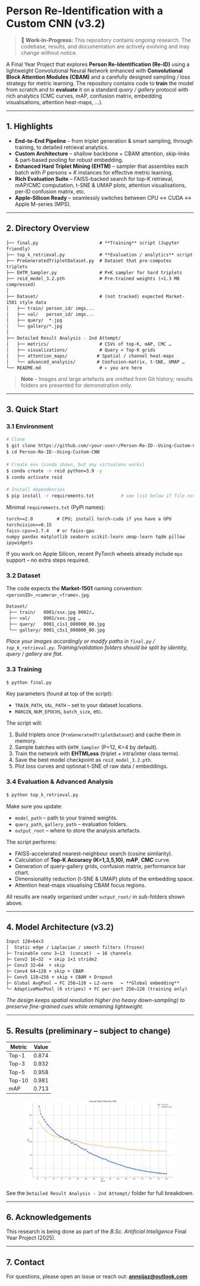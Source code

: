 # Person Re-Identification with a Custom CNN (v3.2)
> **🚧 Work-In-Progress:** This repository contains *ongoing* research. The codebase, results, and documentation are actively evolving and may change without notice.

A Final Year Project that explores **Person Re-Identification (Re-ID)** using a lightweight Convolutional Neural Network enhanced with **Convolutional Block Attention Modules (CBAM)** and a carefully designed sampling / loss strategy for metric learning.  The repository contains code to **train** the model from scratch and to **evaluate** it on a standard *query / gallery* protocol with rich analytics (CMC curves, mAP, confusion matrix, embedding visualisations, attention heat-maps, …).

---

## 1. Highlights

* **End-to-End Pipeline** – from triplet generation & smart sampling, through training, to detailed retrieval analytics.
* **Custom Architecture** – shallow backbone + CBAM attention, skip-links & part-based pooling for robust embedding.
* **Enhanced Hard Triplet Mining (EHTM)** – sampler that assembles each batch with *P* persons × *K* instances for effective metric learning.
* **Rich Evaluation Suite** – FAISS-backed search for top-K retrieval, mAP/CMC computation, t-SNE & UMAP plots, attention visualisations, per-ID confusion matrix, etc.
* **Apple-Silicon Ready** – seamlessly switches between CPU ↔︎ CUDA ↔︎ Apple M-series (MPS).

---

## 2. Directory Overview

```
├── final.py                       # **Training** script (Jupyter friendly)
├── top_k_retrieval.py             # **Evaluation / analytics** script
├── PreGeneratedTripletDataset.py  # Dataset that pre-computes triplets
├── EHTM_Sampler.py                # P×K sampler for hard triplets
├── reid_model_3.2.pth             # Pre-trained weights (≈1.3 MB compressed)
│
├── Dataset/                       # (not tracked) expected Market-1501 style data
│   ├── train/ person_id/ imgs...
│   ├── val/   person_id/ imgs...
│   ├── query/  *.jpg
│   └── gallery/*.jpg
│
├── Detailed Result Analysis - 2nd Attempt/
│   ├── metrics/                   # CSVs of top-K, mAP, CMC …
│   ├── visualizations/            # Query × Top-K grids
│   ├── attention_maps/           # Spatial / channel heat-maps
│   └── advanced_analysis/        # Confusion-matrix, t-SNE, UMAP …
└── README.md                      # ← you are here
```

> **Note** – Images and large artefacts are omitted from Git history; results folders are presented for demonstration only.

---

## 3. Quick Start

### 3.1 Environment

```bash
# Clone
$ git clone https://github.com/<your-user>/Person-Re-ID--Using-Custom-CNN.git
$ cd Person-Re-ID--Using-Custom-CNN

# Create env (conda shown, but any virtualenv works)
$ conda create -n reid python=3.9 -y
$ conda activate reid

# Install dependencies
$ pip install -r requirements.txt          # see list below if file not present
```

Minimal `requirements.txt` (PyPI names):
```
torch>=2.0         # CPU; install torch-cuda if you have a GPU
torchvision>=0.15
faiss-cpu>=1.7.4   # or faiss-gpu
numpy pandas matplotlib seaborn scikit-learn umap-learn tqdm pillow ipywidgets
```

If you work on Apple Silicon, recent PyTorch wheels already include `mps` support – no extra steps required.

### 3.2 Dataset

The code expects the **Market-1501** naming convention: `<personID>_<camera>_<frame>.jpg`.

```
Dataset/
 ├── train/   0001/xxx.jpg 0002/…
 ├── val/     0001/xxx.jpg …
 ├── query/   0001_c1s1_000000_00.jpg
 └── gallery/ 0001_c5s1_000000_00.jpg
```

*Place your images accordingly or modify paths in `final.py` / `top_k_retrieval.py`.  Training/validation folders should be split by *identity*, query / gallery are flat.*

### 3.3 Training

```bash
$ python final.py
```
Key parameters (found at top of the script):
* `TRAIN_PATH`, `VAL_PATH` – set to your dataset locations.
* `MARGIN`, `NUM_EPOCHS`, `batch_size`, etc.

The script will:
1. Build triplets once (`PreGeneratedTripletDataset`) and cache them in memory.
2. Sample batches with `EHTM_Sampler` (P=12, K=4 by default).
3. Train the network with **EHTMLoss** (triplet + intra/inter class terms).
4. Save the best model checkpoint as `reid_model_3.2.pth`.
5. Plot loss curves and optional t-SNE of raw data / embeddings.

### 3.4 Evaluation & Advanced Analysis

```bash
$ python top_k_retrieval.py
```

Make sure you update:
* `model_path` – path to your trained weights.
* `query_path`, `gallery_path` – evaluation folders.
* `output_root` – where to store the analysis artefacts.

The script performs:
* FAISS-accelerated nearest-neighbour search (cosine similarity).
* Calculation of **Top-K Accuracy (K=1,3,5,10)**, **mAP**, **CMC** curve.
* Generation of query-gallery grids, confusion matrix, performance bar chart.
* Dimensionality reduction (t-SNE & UMAP) plots of the embedding space.
* Attention heat-maps visualising CBAM focus regions.

All results are neatly organised under `output_root/` in sub-folders shown above.

---

## 4. Model Architecture (v3.2)

```
Input 128×64×3
│  Static edge / Laplacian / smooth filters (frozen)
├─ Trainable conv 3→13  (concat)  → 16 channels
├─ Conv2 16→32  + skip 1×1 stride2
├─ Conv3 32→64  + skip
├─ Conv4 64→128 + skip + CBAM
├─ Conv5 128→256 + skip + CBAM + Dropout
├─ Global AvgPool → FC 256→128 → L2-norm   ← **Global embedding**
└─ AdaptiveMaxPool (6 stripes) + FC per-part 256→128 (training only)
```

*The design keeps spatial resolution higher (no heavy down-sampling) to preserve fine-grained cues while remaining lightweight.*

---

## 5. Results (preliminary – subject to change)

| Metric | Value |
|--------|-------|
| Top-1  | 0.874 |
| Top-3  | 0.932 |
| Top-5  | 0.958 |
| Top-10 | 0.981 |
| mAP    | 0.713 |

<p align="center">
  <img src="Loss_Graph.png" width="400" alt="Training Loss graph"/>
</p>

See the `Detailed Result Analysis - 2nd Attempt/` folder for full breakdown.

---

## 6. Acknowledgements

This research is being done as part of the *B.Sc. Artificial Inteligence* Final Year Project (2025).



---

## 7. Contact

For questions, please open an issue or reach out: **annsijaz@outlook.com** 